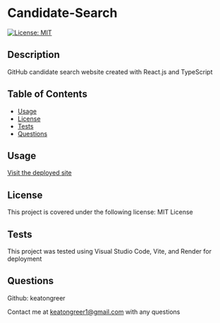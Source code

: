 # Candidate-Search
    
[![License: MIT](https://img.shields.io/badge/License-MIT-yellow.svg)](https://opensource.org/licenses/MIT)

## Description
GitHub candidate search website created with React.js and TypeScript

## Table of Contents
- [Usage](#usage)
- [License](#license)
- [Tests](#tests)
- [Questions](#questions)

## Usage
[Visit the deployed site](https://candidate-search-l6o2.onrender.com)

## License
This project is covered under the following license: MIT License

## Tests
This project was tested using Visual Studio Code, Vite, and Render for deployment

## Questions
Github: keatongreer

Contact me at keatongreer1@gmail.com with any questions
